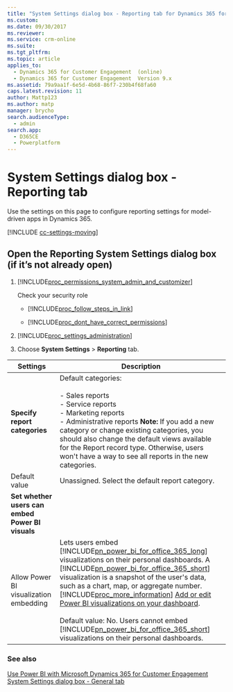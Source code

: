 ```yaml
---
title: "System Settings dialog box - Reporting tab for Dynamics 365 for Dynamics 365 apps | MicrosoftDocs"
ms.custom: 
ms.date: 09/30/2017
ms.reviewer: 
ms.service: crm-online
ms.suite: 
ms.tgt_pltfrm: 
ms.topic: article
applies_to: 
  - Dynamics 365 for Customer Engagement  (online)
  - Dynamics 365 for Customer Engagement  Version 9.x
ms.assetid: 79a9aa1f-6e5d-4b68-86f7-230b4f68fa60
caps.latest.revision: 11
author: Mattp123
ms.author: matp
manager: brycho
search.audienceType: 
  - admin
search.app: 
  - D365CE
  - Powerplatform
---
```

# System Settings dialog box - Reporting tab

Use the settings on this page to configure reporting settings for model-driven apps in Dynamics 365. 

[!INCLUDE [cc-settings-moving](../includes/cc-settings-moving.md)]  

## Open the Reporting System Settings dialog box (if it’s not already open)  

1. [!INCLUDE[proc_permissions_system_admin_and_customizer](../includes/proc-permissions-system-admin-and-customizer.md)]  

    Check your security role  

   - [!INCLUDE[proc_follow_steps_in_link](../includes/proc-follow-steps-in-link.md)]  

   - [!INCLUDE[proc_dont_have_correct_permissions](../includes/proc-dont-have-correct-permissions.md)]  

2. [!INCLUDE[proc_settings_administration](../includes/proc-settings-administration.md)]  

3. Choose **System Settings** > **Reporting** tab.  

|                     Settings                     |                                                                                                                                                                                                                                                                                                                                                                 Description                                                                                                                                                                                                                                                                                                                                                                  |
|--------------------------------------------------|----------------------------------------------------------------------------------------------------------------------------------------------------------------------------------------------------------------------------------------------------------------------------------------------------------------------------------------------------------------------------------------------------------------------------------------------------------------------------------------------------------------------------------------------------------------------------------------------------------------------------------------------------------------------------------------------------------------------------------------------|
|          **Specify report categories**           |                                                                                                                                                                                     Default categories:<br /><br /> -   Sales reports<br />-   Service reports<br />-   Marketing reports<br />-   Administrative reports **Note:**  If you add a new category or change existing categories, you should also change the default views available for the Report record type. Otherwise, users won't have a way to see all reports in the new categories.                                                                                                                                                                                     |
|                  Default value                   |                                                                                                                                                                                                                                                                                                                                               Unassigned. Select the default report category.                                                                                                                                                                                                                                                                                                                                                |
| **Set whether users can embed Power BI visuals** |                                                                                                                                                                                                                                                                                                                                                                                                                                                                                                                                                                                                                                                                                                                                              |
|      Allow Power BI visualization embedding      | Lets users embed [!INCLUDE[pn_power_bi_for_office_365_long](../includes/pn-power-bi-for-office-365-long.md)] visualizations on their personal dashboards.  A [!INCLUDE[pn_power_bi_for_office_365_short](../includes/pn-power-bi-for-office-365-short.md)] visualization is a snapshot of the user's data, such as a chart, map, or aggregate number. [!INCLUDE[proc_more_information](../includes/proc-more-information.md)] [Add or edit Power BI visualizations on your dashboard](../basics/add-edit-power-bi-visualizations-dashboard.md). <br /><br />Default value: No. Users cannot embed [!INCLUDE[pn_power_bi_for_office_365_short](../includes/pn-power-bi-for-office-365-short.md)] visualizations on their personal dashboards. |

### See also  
 [Use Power BI with Microsoft Dynamics 365 for Customer Engagement](../basics/find-administrator-support.md)   
 [System Settings dialog box - General tab](../admin/system-settings-dialog-box-general-tab.md)
